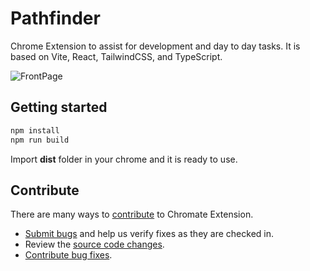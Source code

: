 # Pathfinder

Chrome Extension to assist for development and day to day tasks.
It is based on Vite, React, TailwindCSS, and TypeScript.

![FrontPage](./docs/front.png)

## Getting started

```bash
npm install
npm run build
```

Import **dist** folder in your chrome and it is ready to use.


## Contribute

There are many ways to [contribute](./CONTRIBUTING.md) to Chromate Extension.
* [Submit bugs](https://github.com/Reterics/pathfinder/issues) and help us verify fixes as they are checked in.
* Review the [source code changes](https://github.com/Reterics/pathfinder/pulls).
* [Contribute bug fixes](https://github.com/Reterics/pathfinder/blob/main/CONTRIBUTING.md).

